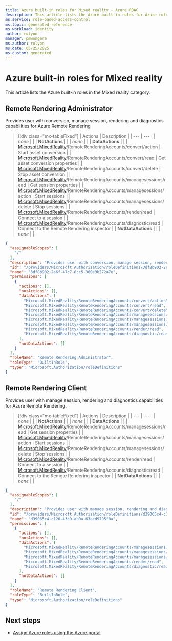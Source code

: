 ```yaml
---
title: Azure built-in roles for Mixed reality - Azure RBAC
description: This article lists the Azure built-in roles for Azure role-based access control (Azure RBAC) in the Mixed reality category. It lists Actions, NotActions, DataActions, and NotDataActions.
ms.service: role-based-access-control
ms.topic: generated-reference
ms.workload: identity
author: rolyon
manager: pmwongera
ms.author: rolyon
ms.date: 05/25/2025
ms.custom: generated
---
```


# Azure built-in roles for Mixed reality

This article lists the Azure built-in roles in the Mixed reality category.


## Remote Rendering Administrator

Provides user with conversion, manage session, rendering and diagnostics capabilities for Azure Remote Rendering

> [!div class="mx-tableFixed"]
> | Actions | Description |
> | --- | --- |
> | *none* |  |
> | **NotActions** |  |
> | *none* |  |
> | **DataActions** |  |
> | [Microsoft.MixedReality](../permissions/mixed-reality.md#microsoftmixedreality)/RemoteRenderingAccounts/convert/action | Start asset conversion |
> | [Microsoft.MixedReality](../permissions/mixed-reality.md#microsoftmixedreality)/RemoteRenderingAccounts/convert/read | Get asset conversion properties |
> | [Microsoft.MixedReality](../permissions/mixed-reality.md#microsoftmixedreality)/RemoteRenderingAccounts/convert/delete | Stop asset conversion |
> | [Microsoft.MixedReality](../permissions/mixed-reality.md#microsoftmixedreality)/RemoteRenderingAccounts/managesessions/read | Get session properties |
> | [Microsoft.MixedReality](../permissions/mixed-reality.md#microsoftmixedreality)/RemoteRenderingAccounts/managesessions/action | Start sessions |
> | [Microsoft.MixedReality](../permissions/mixed-reality.md#microsoftmixedreality)/RemoteRenderingAccounts/managesessions/delete | Stop sessions |
> | [Microsoft.MixedReality](../permissions/mixed-reality.md#microsoftmixedreality)/RemoteRenderingAccounts/render/read | Connect to a session |
> | [Microsoft.MixedReality](../permissions/mixed-reality.md#microsoftmixedreality)/RemoteRenderingAccounts/diagnostic/read | Connect to the Remote Rendering inspector |
> | **NotDataActions** |  |
> | *none* |  |

```json
{
  "assignableScopes": [
    "/"
  ],
  "description": "Provides user with conversion, manage session, rendering and diagnostics capabilities for Azure Remote Rendering",
  "id": "/providers/Microsoft.Authorization/roleDefinitions/3df8b902-2a6f-47c7-8cc5-360e9b272a7e",
  "name": "3df8b902-2a6f-47c7-8cc5-360e9b272a7e",
  "permissions": [
    {
      "actions": [],
      "notActions": [],
      "dataActions": [
        "Microsoft.MixedReality/RemoteRenderingAccounts/convert/action",
        "Microsoft.MixedReality/RemoteRenderingAccounts/convert/read",
        "Microsoft.MixedReality/RemoteRenderingAccounts/convert/delete",
        "Microsoft.MixedReality/RemoteRenderingAccounts/managesessions/read",
        "Microsoft.MixedReality/RemoteRenderingAccounts/managesessions/action",
        "Microsoft.MixedReality/RemoteRenderingAccounts/managesessions/delete",
        "Microsoft.MixedReality/RemoteRenderingAccounts/render/read",
        "Microsoft.MixedReality/RemoteRenderingAccounts/diagnostic/read"
      ],
      "notDataActions": []
    }
  ],
  "roleName": "Remote Rendering Administrator",
  "roleType": "BuiltInRole",
  "type": "Microsoft.Authorization/roleDefinitions"
}
```

## Remote Rendering Client

Provides user with manage session, rendering and diagnostics capabilities for Azure Remote Rendering.

> [!div class="mx-tableFixed"]
> | Actions | Description |
> | --- | --- |
> | *none* |  |
> | **NotActions** |  |
> | *none* |  |
> | **DataActions** |  |
> | [Microsoft.MixedReality](../permissions/mixed-reality.md#microsoftmixedreality)/RemoteRenderingAccounts/managesessions/read | Get session properties |
> | [Microsoft.MixedReality](../permissions/mixed-reality.md#microsoftmixedreality)/RemoteRenderingAccounts/managesessions/action | Start sessions |
> | [Microsoft.MixedReality](../permissions/mixed-reality.md#microsoftmixedreality)/RemoteRenderingAccounts/managesessions/delete | Stop sessions |
> | [Microsoft.MixedReality](../permissions/mixed-reality.md#microsoftmixedreality)/RemoteRenderingAccounts/render/read | Connect to a session |
> | [Microsoft.MixedReality](../permissions/mixed-reality.md#microsoftmixedreality)/RemoteRenderingAccounts/diagnostic/read | Connect to the Remote Rendering inspector |
> | **NotDataActions** |  |
> | *none* |  |

```json
{
  "assignableScopes": [
    "/"
  ],
  "description": "Provides user with manage session, rendering and diagnostics capabilities for Azure Remote Rendering.",
  "id": "/providers/Microsoft.Authorization/roleDefinitions/d39065c4-c120-43c9-ab0a-63eed9795f0a",
  "name": "d39065c4-c120-43c9-ab0a-63eed9795f0a",
  "permissions": [
    {
      "actions": [],
      "notActions": [],
      "dataActions": [
        "Microsoft.MixedReality/RemoteRenderingAccounts/managesessions/read",
        "Microsoft.MixedReality/RemoteRenderingAccounts/managesessions/action",
        "Microsoft.MixedReality/RemoteRenderingAccounts/managesessions/delete",
        "Microsoft.MixedReality/RemoteRenderingAccounts/render/read",
        "Microsoft.MixedReality/RemoteRenderingAccounts/diagnostic/read"
      ],
      "notDataActions": []
    }
  ],
  "roleName": "Remote Rendering Client",
  "roleType": "BuiltInRole",
  "type": "Microsoft.Authorization/roleDefinitions"
}
```

## Next steps

- [Assign Azure roles using the Azure portal](/azure/role-based-access-control/role-assignments-portal)
